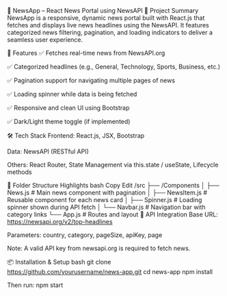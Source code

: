 📰 NewsApp – React News Portal using NewsAPI
🔹 Project Summary
NewsApp is a responsive, dynamic news portal built with React.js that fetches and displays live news headlines using the NewsAPI. It features categorized news filtering, pagination, and loading indicators to deliver a seamless user experience.

🚀 Features
✅ Fetches real-time news from NewsAPI.org

✅ Categorized headlines (e.g., General, Technology, Sports, Business, etc.)

✅ Pagination support for navigating multiple pages of news

✅ Loading spinner while data is being fetched

✅ Responsive and clean UI using Bootstrap

✅ Dark/Light theme toggle (if implemented)

🛠️ Tech Stack
Frontend: React.js, JSX, Bootstrap

Data: NewsAPI (RESTful API)

Others: React Router, State Management via this.state / useState, Lifecycle methods

📁 Folder Structure Highlights
bash
Copy
Edit
/src
  ├── /Components
  │     ├── News.js          # Main news component with pagination
  │     ├── NewsItem.js      # Reusable component for each news card
  │     ├── Spinner.js       # Loading spinner shown during API fetch
  │     └── Navbar.js        # Navigation bar with category links
  └── App.js                 # Routes and layout
🔑 API Integration
Base URL: https://newsapi.org/v2/top-headlines

Parameters: country, category, pageSize, apiKey, page

Note: A valid API key from newsapi.org is required to fetch news.

📦 Installation & Setup
bash
git clone https://github.com/yourusername/news-app.git
cd news-app
npm install

Then run:
npm start
